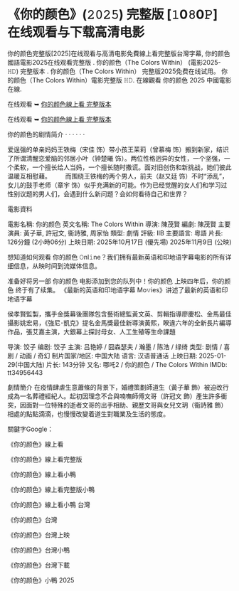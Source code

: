 # 《你的颜色》(𝟸𝟶𝟸𝟻) 完整版 [𝟷0𝟾0𝙿] 在线观看与下载高清电影
你的颜色完整版[2025]在线观看与高清电影免費線上看完整版台灣字幕, 你的颜色 國語電影2025在线观看完整版 . 你的颜色（The Colors Within） (電影2025-𝙷𝙳) 完整版本 . 你的颜色（The Colors Within） 完整版2025免费在线试用。 你的颜色（The Colors Within）電影完整版 𝙷𝙳. 在線觀看 你的颜色 2025 中國電影在線.

在线观看 ➥ [你的颜色線上看 完整版本](https://semar-mesem21.blogspot.com/2025/02/semar-mesem-2025.html)

在线观看 ➥ [你的颜色線上看 完整版本](https://semar-mesem21.blogspot.com/2025/02/semar-mesem-2025.html)

你的颜色的剧情简介 · · · · · ·

爱逞强的单亲妈妈王铁梅（宋佳 饰）带小孩王茉莉（曾慕梅 饰）搬到新家，结识了所谓清醒恋爱脑的邻居小叶（钟楚曦 饰）。两位性格迥异的女性，一个坚强，一个柔软，一个擅长给人当妈，一个擅长随时撒谎。面对旧创伤和新挑战，她们彼此温暖互相慰藉。 　　而围绕王铁梅的两个男人，前夫（赵又廷 饰）不时“添乱”，女儿的鼓手老师（章宇 饰）似乎充满新的可能。作为已经觉醒的女人们和学习过性别议题的男人们，会遇到什么新问题？会如何看待自己和世界？

電影資料

電影名稱: 你的颜色 英文名稱: The Colors Within 導演: 陳茂賢 編劇: 陳茂賢 主要演員: 黃子華, 許冠文, 衞詩雅, 周家怡 類型: 劇情 評級: IIB 主要語言: 粵語 片長: 126分鐘 (2小時06分) 上映日期: 2025年10月17日 (優先場) 2025年11月9日 (公映)

想知道如何观看 你的颜色 𝙾nl𝚒ne？我们拥有最新英语和印地语字幕电影的所有详细信息，从映时间到流媒体信息。

准备好将另一部 你的颜色 电影添加到您的队列中！你的颜色 上映四年后，你的颜色 终于有了续集。 《最新的英语和印地语字幕 Mo𝚟ies》讲述了最新的英语和印地语字幕

侯孝賢監製，攜手金獎幕後團隊包含藝術總監黃文英、剪輯指導廖慶松、金馬最佳攝影姚宏易，《強尼･凱克》提名金馬獎最佳新導演黃熙，睽違六年的全新長片編導作品，張艾嘉主演，大銀幕上探討母女、人工生殖等生命課題

导演: 饺子 编剧: 饺子 主演: 吕艳婷 / 囧森瑟夫 / 瀚墨 / 陈浩 / 绿绮 类型: 剧情 / 喜剧 / 动画 / 奇幻 制片国家/地区: 中国大陆 语言: 汉语普通话 上映日期: 2025-01-29(中国大陆) 片长: 143分钟 又名: 哪吒2 / 你的颜色 / The Colors Within IMDb: tt34956443

劇情簡介 在疫情肆虐生意蕭條的背景下，婚禮策劃師道生（黃子華 飾）被迫改行成為一名葬禮經紀人。起初因理念不合與喃嘸師傅文哥（許冠文 飾）產生許多衝突，因面對一位特殊的逝者文哥的出手相助、親歷文哥與女兒文玥（衞詩雅 飾）相處的點點滴滴，也慢慢改變着道生對職業及生活的態度。

關鍵字Google：

《你的颜色》線上看

《你的颜色》線上看完整版

《你的颜色》線上看小鴨

《你的颜色》線上看完整版小鴨

《你的颜色》線上看小鴨 台灣

《你的颜色》台灣

《你的颜色》台灣上映

《你的颜色》台灣小鴨

《你的颜色》台灣下載

《你的颜色》小鴨 2025

